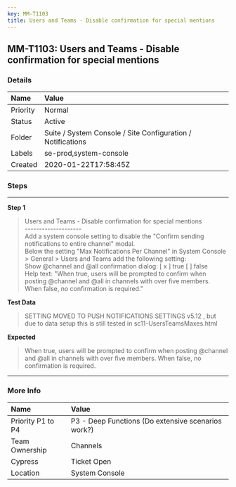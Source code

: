 ```yaml
---
key: MM-T1103
title: Users and Teams - Disable confirmation for special mentions
---
```


## MM-T1103: Users and Teams - Disable confirmation for special mentions

### Details

| Name     | Value                                                       |
| :------- | :---------------------------------------------------------- |
| Priority | Normal                                                      |
| Status   | Active                                                      |
| Folder   | Suite / System Console / Site Configuration / Notifications |
| Labels   | se-prod,system-console                                      |
| Created  | 2020-01-22T17:58:45Z                                        |

### Steps

<hr/>

**Step 1**

> <article>Users and Teams - Disable confirmation for special mentions<br />--------------------<br />Add a system console setting to disable the &quot;Confirm sending notifications to entire channel&quot; modal.<br />Below the setting &quot;Max Notifications Per Channel&quot; in System Console &gt; General &gt; Users and Teams add the following setting:<br />Show @channel and @all confirmation dialog: [ x ] true [ ] false<br />Help text: &quot;When true, users will be prompted to confirm when posting @channel and @all in channels with over five members. When false, no confirmation is required.&quot;</article>

**Test Data**

> <article>SETTING MOVED TO PUSH NOTIFICATIONS SETTINGS v5.12 , but due to data setup this is still tested in sc11-UsersTeamsMaxes.html</article>

**Expected**

> <article>When true, users will be prompted to confirm when posting @channel and @all in channels with over five members. When false, no confirmation is required.</article>

<hr/>

### More Info

| Name              | Value                                              |
| :---------------- | :------------------------------------------------- |
| Priority P1 to P4 | P3 - Deep Functions (Do extensive scenarios work?) |
| Team Ownership    | Channels                                           |
| Cypress           | Ticket Open                                        |
| Location          | System Console                                     |
